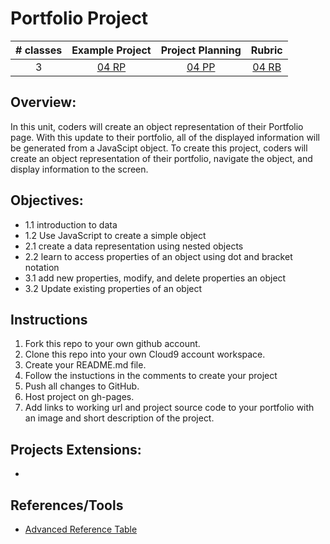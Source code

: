 # Portfolio Project

| # classes|Example Project|Project Planning|Rubric|
|:--:|:--:|:--:|:--:|
| 3 |[04 RP](https://scriptedcurriculum.github.io/advanced_objects_solution/)|[04 PP](https://drive.google.com/open?id=1YImE4Aats1llh0OGgYVK4oR6ZVs73Kp490hyhbTe0E4)|[04 RB](https://drive.google.com/open?id=1_K1rMWlViYBfdbeZotXI9kG-wtpAS5syDIphwRVQlTw)|

## Overview: 
In this unit, coders will create an object representation of their Portfolio page. With this update to their portfolio, all of the displayed information will be generated from a JavaScipt object. To create this project, coders will create an object representation of their portfolio, navigate the object, and display information to the screen.

## Objectives:
* 1.1 introduction to data
* 1.2 Use JavaScript to create a simple object
* 2.1 create a data representation using nested objects
* 2.2 learn to access properties of an object using dot and bracket notation
* 3.1 add new properties, modify, and delete properties an object
* 3.2 Update existing properties of an object

## Instructions
1) Fork this repo to your own github account. 
2) Clone this repo into your own Cloud9 account workspace.
3) Create your README.md file.
4) Follow the instuctions in the comments to create your project
5) Push all changes to GitHub.
6) Host project on gh-pages.
7) Add links to working url and project source code to your portfolio with an image and short description of the project.

## Projects Extensions:
* 

## References/Tools
* [Advanced Reference Table]()
